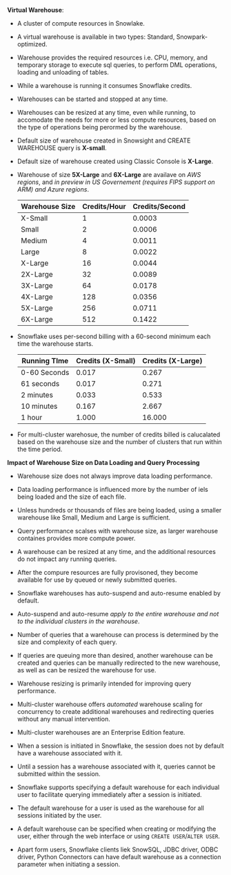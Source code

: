 **Virtual Warehouse**:

- A cluster of compute resources in Snowlake.

- A virtual warehouse is available in two types: Standard, Snowpark-optimized.

- Warehouse provides the required resources i.e. CPU, memory, and temporary storage to execute sql queries, to perform DML operations, loading and unloading of tables.

- While a warehouse is running it consumes Snowflake credits.

- Warehouses can be started and stopped at any time.

- Warehouses can be resized at any time, even while running, to accomodate the needs for more or less compute resources, based on the type of operations being perormed by the warehouse.

- Default size of warehouse created in Snowsight and CREATE WAREHOUSE query is **X-small**.

- Default size of warehouse created using Classic Console is **X-Large**.

- Warehouse of size **5X-Large** and **6X-Large** are availave on _AWS regions_, and _in preview in US Governement (requires FIPS support on ARM) and Azure regions_.
  
  | Warehouse Size | Credits/Hour | Credits/Second |
  | -------------- | ------------ | -------------- |
  | X-Small        | 1            | 0.0003         |
  | Small          | 2            | 0.0006         |
  | Medium         | 4            | 0.0011         |
  | Large          | 8            | 0.0022         |
  | X-Large        | 16           | 0.0044         |
  | 2X-Large       | 32           | 0.0089         |
  | 3X-Large       | 64           | 0.0178         |
  | 4X-Large       | 128          | 0.0356         |
  | 5X-Large       | 256          | 0.0711         |
  | 6X-Large       | 512          | 0.1422         |

- Snowflake uses per-second billing with a 60-second minimum each time the warehouse starts.
  
  | Running TIme | Credits (X-Small) | Credits (X-Large) |
  | ------------ | ----------------- | ----------------- |
  | 0-60 Seconds | 0.017             | 0.267             |
  | 61 seconds   | 0.017             | 0.271             |
  | 2 minutes    | 0.033             | 0.533             |
  | 10 minutes   | 0.167             | 2.667             |
  | 1 hour       | 1.000             | 16.000            |

- For multi-cluster warehosue, the number of credits billed is calucalated based on the warehouse size and the number of clusters that run within the time period.

**Impact of Warehouse Size on Data Loading and Query Processing**

- Warehouse size does not always improve data loading performance.

- Data loading performance is influenced more by the number of iels being loaded and the size of each file.

- Unless hundreds or thousands of files are being loaded, using a smaller warehouse like Small, Medium and Large is sufficient.

- Query performance scalses with warehouse size, as larger warehouse containes provides more compute power.

- A warehouse can be resized at any time, and the additional resources do not impact any running queries. 

- After the compure resources are fully provisoned, they become available for use by queued or newly submitted queries.



- Snowflake warehouses has auto-suspend and auto-resume enabled by default.

- Auto-suspend and auto-resume _apply to the entire warehouse and not to the individual clusters in the warehouse_.

- Number of queries that a warehouse can process is determined by the size and complexity of each query.

- If queries are queuing more than desired, another warehouse can be created and queries can be manually redirected to the new warehouse, as well as can be resized the warehouse for use.

- Warehouse resizing is primarily intended for improving query performance.

- Multi-cluster warehouse offers _automated_ warehouse scaling for concurrency to create additional warehouses and redirecting queries without any manual intervention.

- Multi-cluster warehouses are an Enterprise Edition feature.

- When a session is initiated in Snowflake, the session does not by default have a warehouse associated with it.

- Until a session has a warehouse associated with it, queries cannot be submitted within the session.

- Snowflake supports specifying a default warehouse for each individual user to facilitate querying immediately after a session is initiated.

- The default warehouse for a user is used as the warehouse for all sessions initiated by the user.

- A default warehouse can be specified when creating or modifying the user, either through the web interface or using `CREATE USER`/`ALTER USER`.

- Apart form users, Snowflake clients liek SnowSQL, JDBC driver, ODBC driver, Python Connectors can have default warehouse as a connection parameter when initiating a session.




























